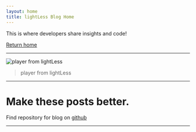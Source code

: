 ```yaml
---
layout: home
title: lightLess Blog Home
---
```



This is where developers share insights and code!

[Return home](/)

---

![player from lightLess](https://github.com/user-attachments/assets/9abab1b1-6a8f-431b-b122-7a0bd675e4b6)
> player from lightLess

---

# Make these posts better.

Find repository for blog on [github](https://github.com/lightless-dev/Blog)

---

